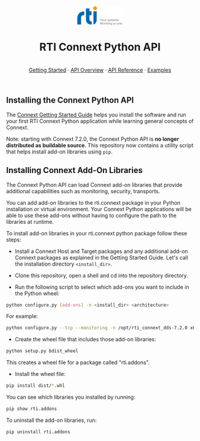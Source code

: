 <br />
<p align="center">
  <a href="https://github.com/rticommunity/connextdds-py">
    <img src="docs/source/_static/rti-logo-tag-StackedRight.png" alt="RTI Connext Python API" height="50">
  </a>
</p>


<p align="center"><h1 align="center"><strong>RTI Connext Python API</strong></h1></p>

<p align="center">
  <br />
  <a href="https://community.rti.com/static/documentation/connext-dds/current/doc/manuals/connext_dds_professional/getting_started_guide/index.html">Getting Started</a>
  ·
  <a href="https://community.rti.com/static/documentation/connext-dds/current/doc/api/connext_dds/api_python/overview.html">API Overview</a>
  ·
  <a href="https://community.rti.com/static/documentation/connext-dds/current/doc/api/connext_dds/api_python/quick.html">API Reference</a>
  ·
  <a href="https://community.rti.com/static/documentation/connext-dds/current/doc/api/connext_dds/api_python/examples.html">Examples</a>
</p>

<br>

## Installing the Connext Python API

The [Connext Getting Started Guide](https://community.rti.com/static/documentation/connext-dds/current/doc/manuals/connext_dds_professional/getting_started_guide/index.html)
helps you install the software and run your first RTI Connext Python application while learning general concepts of Connext.

Note: starting with Connext 7.2.0, the Connext Python API is **no longer
distributed as buildable source**. This repository now contains a utility script
that helps install add-on libraries using `pip`.

## Installing Connext Add-On Libraries

The Connext Python API can load Connext add-on libraries that provide additional
capabilities such as monitoring, security, transports.

You can add add-on libraries to the rti.connext package in your Python
installation or virtual environment. Your Connext Python applications will be
able to use these add-ons without having to configure the path to the libraries
at runtime.

To install add-on libraries in your rti.connext python package follow these steps:

* Install a Connext Host and Target packages and any additional add-on Connext
packages as explained in the Getting Started Guide. Let's call the installation
directory `<install_dir>`.

* Clone this repository, open a shell and cd into the repository directory.

* Run the following script to select which add-ons you want to include in the
Python wheel:

```sh
python configure.py [add-ons] -n <install_dir> <architecture>
```

For example:

```sh
python configure.py --tcp --monitoring -n /opt/rti_connext_dds-7.2.0 x64Linux3gcc5.4.0
```

* Create the wheel file that includes those add-on libraries:

```sh
python setup.py bdist_wheel
```

This creates a wheel file for a package called "rti.addons".

* Install the wheel file:

```sh
pip install dist/*.whl
```


You can see which libraries you installed by running:

```sh
pip show rti.addons
```

To uninstall the add-on libraries, run:

```sh
pip uninstall rti.addons
```


